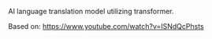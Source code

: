 AI language translation model utilizing transformer.

Based on: https://www.youtube.com/watch?v=ISNdQcPhsts

